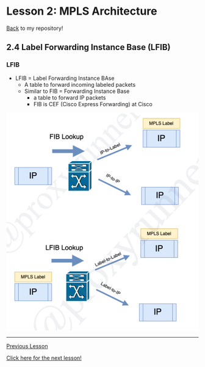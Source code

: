 # Lesson 2: MPLS Architecture

[Back](../README.md) to my repository!

## 2.4 Label Forwarding Instance Base (LFIB)

### LFIB

* LFIB = Label Forwarding Instance BAse
    + A table to forward incoming labeled packets
    + Similar to FIB = Forwarding Instance Base
        - a table to forward IP packets
        - FIB is CEF (Cisco Express Forwarding) at Cisco

![FIB-LFIB](../img/fib-lfib.png)

---

[Previous Lesson](./2.2.md)

[Click here for the next lesson!](./#)
